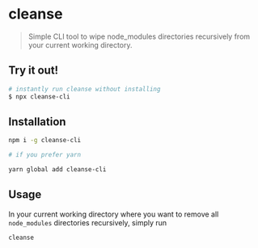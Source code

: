 # cleanse

> Simple CLI tool to wipe node_modules directories recursively from your current working directory.

## Try it out!

```bash
# instantly run cleanse without installing
$ npx cleanse-cli
```

## Installation

```bash
npm i -g cleanse-cli

# if you prefer yarn

yarn global add cleanse-cli
```

## Usage

In your current working directory where you want to remove all `node_modules` directories recursively, simply run

```bash
cleanse
```
